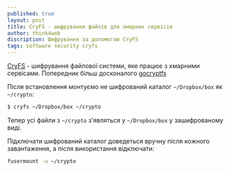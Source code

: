 ```yaml
---
published: true
layout: post
title: CryFS - шифрування файлів для хмарних сервісів 
author: think4web
discription: Шифрування за допомогою CryFS
tags: software security cryfs
---
```


[CryFS](https://github.com/cryfs/cryfs) - шифрування файлової системи, яке працює з хмарними сервісами. Попередник більш досконалого [gocryptfs](/gocryptfs/)

Після встановлення монтуємо не шифрований каталог ```~/Dropbox/box``` як ```~/crypto```:

```bash
$ cryfs ~/Dropbox/box ~/crypto
```

Тепер усі файли з ```~/crypto``` з'являться у ```~/Dropbox/box``` у зашифрованому виді. 

Підключати шифрований каталог доведеться вручну після кожного завантаження, а після використання відключати: 

```bash
fusermount -u ~/crypto
```

